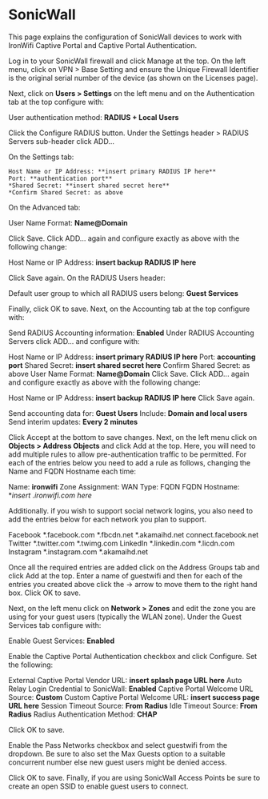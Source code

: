# SonicWall

This page explains the configuration of SonicWall devices to work with IronWifi Captive Portal and Captive Portal Authentication.

Log in to your SonicWall firewall and click Manage at the top. On the left menu, click on VPN > Base Setting and ensure the Unique Firewall Identifier is the original serial number of the device (as shown on the Licenses page).


Next, click on **Users > Settings** on the left menu and on the Authentication tab at the top configure with:

User authentication method: **RADIUS + Local Users**

Click the Configure RADIUS button. Under the Settings header > RADIUS Servers sub-header click ADD...


On the Settings tab:
```
Host Name or IP Address: **insert primary RADIUS IP here**
Port: **authentication port**
*Shared Secret: **insert shared secret here**
*Confirm Shared Secret: as above
```

On the Advanced tab:

User Name Format: **Name@Domain**

Click Save.  Click ADD... again and configure exactly as above with the following change:

Host Name or IP Address: **insert backup RADIUS IP here**

Click Save again. On the RADIUS Users header:

Default user group to which all RADIUS users belong: **Guest Services**


Finally, click OK to save. Next, on the Accounting tab at the top configure with:

Send RADIUS Accounting information: **Enabled**
Under RADIUS Accounting Servers click ADD... and configure with:

Host Name or IP Address: **insert primary RADIUS IP here**
Port: **accounting port**
Shared Secret: **insert shared secret here**
Confirm Shared Secret: as above
User Name Format: **Name@Domain**
Click Save. Click ADD... again and configure exactly as above with the following change:

Host Name or IP Address: **insert backup RADIUS IP here**
Click Save again.

Send accounting data for: **Guest Users**
Include: **Domain and local users**
Send interim updates: **Every 2 minutes**

Click Accept at the bottom to save changes. Next, on the left menu click on **Objects > Address Objects** and click Add at the top. Here, you will need to add multiple rules to allow pre-authentication traffic to be permitted. For each of the entries below you need to add a rule as follows, changing the Name and FQDN Hostname each time:

Name: **ironwifi**
Zone Assignment: WAN
Type: FQDN
FQDN Hostname: **insert *.ironwifi.com here**

Additionally. if you wish to support social network logins, you also need to add the entries below for each network you plan to support.


Facebook
*.facebook.com
*.fbcdn.net
*.akamaihd.net
connect.facebook.net
Twitter
*.twitter.com
*.twimg.com
LinkedIn
*.linkedin.com
*.licdn.com
Instagram
*.instagram.com
*.akamaihd.net


Once all the required entries are added click on the Address Groups tab and click Add at the top. Enter a name of guestwifi and then for each of the entries you created above click the -> arrow to move them to the right hand box. Click OK to save.



Next, on the left menu click on **Network > Zones** and edit the zone you are using for your guest users (typically the WLAN zone). Under the Guest Services tab configure with:

Enable Guest Services: **Enabled**


Enable the Captive Portal Authentication checkbox and click Configure. Set the following:

External Captive Portal Vendor URL: **insert splash page URL here**
Auto Relay Login Credential to SonicWall: **Enabled**
Captive Portal Welcome URL Source: **Custom**
Custom Captive Portal Welcome URL: **insert success page URL here**
Session Timeout Source: **From Radius**
Idle Timeout Source: **From Radius**
Radius Authentication Method: **CHAP**

Click OK to save.

Enable the Pass Networks checkbox and select guestwifi from the dropdown. Be sure to also set the Max Guests option to a suitable concurrent number else new guest users might be denied access.

Click OK to save. Finally, if you are using SonicWall Access Points be sure to create an open SSID to enable guest users to connect.
